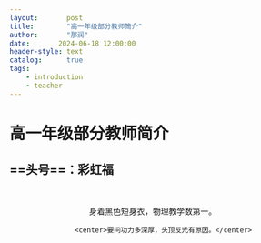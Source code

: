 ```yaml
---
layout:       post
title:        "高一年级部分教师简介"
author:       "那润"
date:       2024-06-18 12:00:00
header-style: text
catalog:      true
tags:
    - introduction
    - teacher
---
```


# 高一年级部分教师简介



## ==头号==：彩虹福

​		  <center>身着黑色短身衣，物理教学数第一。</center>

					<center>要问功力多深厚，头顶反光有原因。</center>

​								
